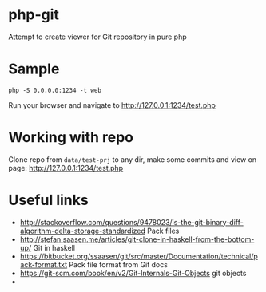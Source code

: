 # php-git

Attempt to create viewer for Git repository in pure php

# Sample

```
php -S 0.0.0.0:1234 -t web
```

Run your browser and navigate to http://127.0.0.1:1234/test.php 

# Working with repo

Clone repo from `data/test-prj` to any dir, make some commits and view on page: http://127.0.0.1:1234/test.php 

# Useful links

 * http://stackoverflow.com/questions/9478023/is-the-git-binary-diff-algorithm-delta-storage-standardized Pack files
 * http://stefan.saasen.me/articles/git-clone-in-haskell-from-the-bottom-up/ Git in haskell
 * https://bitbucket.org/ssaasen/git/src/master/Documentation/technical/pack-format.txt Pack file format from Git docs
 * https://git-scm.com/book/en/v2/Git-Internals-Git-Objects git objects
 * 
